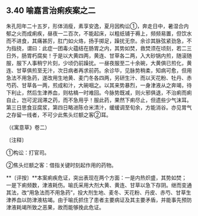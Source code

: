 ## 3.40 喻嘉言治痢疾案之二

朱孔阳年二十五岁，形体消瘦，素享安逸，夏月因构讼①，奔走日中，暑湿合内郁之火而成痢疾，昼夜一二百次，不能起床，以粗纸铺于褥上，频频易置，但饮水而不进食，其痛甚厉，肛门如火烙，扬手掷足，躁扰无奈。余诊其脉弦紧劲急，不为指挠，谓曰：此症一团毒火蕴结在肠胃之内，其势如焚，救焚须在顷刻，若二三日外，肠胃朽腐矣！于是以大黄四两，黄连、甘草各二两，入大砂锅内煎，随滚随服，服下人事稍宁片刻，少顷仍前躁扰。一昼夜服至二十余碗，大黄俱已煎化，黄连、甘草俱煎至无汁，次日病者再求前药。余诊毕，见脉势稍柔，知病可愈，但用急法不用急药，遂改用生地黄、麦门冬各四两，另研生汁、而以天花粉、牡丹、赤芍药、甘草各一两，煎成和汁，大碗咽之。以其来势暴烈，一身津液从之奔竭，待下利止，然后生津养血，则枯槁一时难回。今脉势既减，则火邪俱退，不治痢而痢自止，岂可泥润滞之药，而不急用乎！服此药，果然下痢尽止，但遗些少气沫耳。第三日思食豆腐浆，第四日略进陈仓米清汁，缓缓调至旬余，方能消谷。亦见胃气之存留一线者，不可少此焦头烂额之客②耳。

（《寓意草》卷二）

〔注释〕

①构讼：打官司。

②焦头烂额之客：借指关键时刻起作用的药物。

**〔评按〕**本案痢疾危证，突出表现在两个方面：一是内热炽盛，其势如焚；一是下痢频数，津液耗伤。喻氏采用大剂大黄、黄连、甘草以急下存阴。继而变通其法，改“用急法而不用急药”，投大剂生地、麦冬、天花粉、丹皮、赤芍、甘草生津养血以防津液枯竭。由于喻氏抓住了患者主要病证及其主要矛盾，并能事先预防津液耗竭所致之恶果，故而能够挽此危证。
